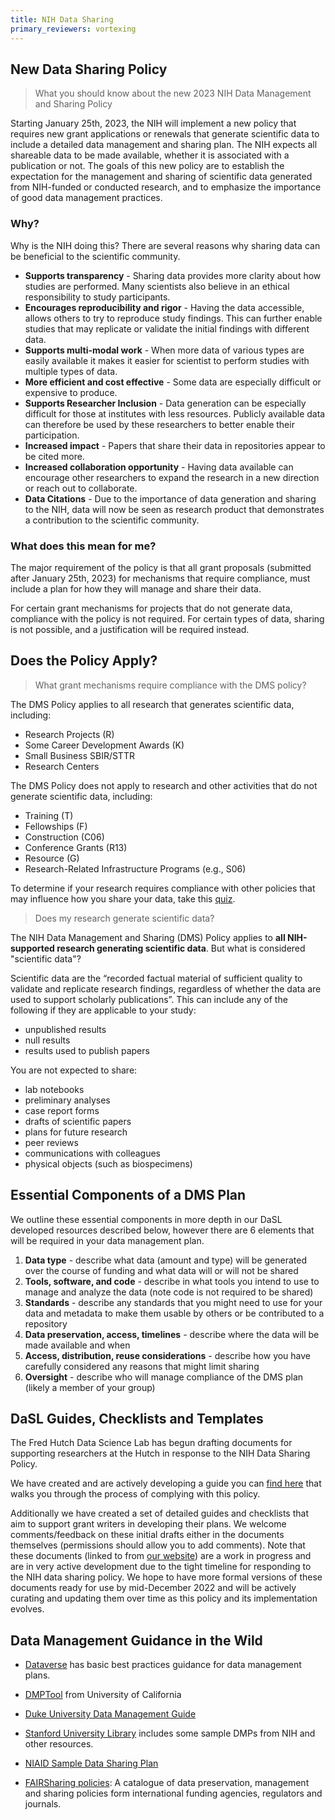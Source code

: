 ```yaml
---
title: NIH Data Sharing
primary_reviewers: vortexing
---
```


## New Data Sharing Policy
> What you should know about the new 2023 NIH Data Management and Sharing Policy

Starting January 25th, 2023, the NIH will implement a new policy that requires new grant applications or renewals that generate scientific data to include a detailed data management and sharing plan. The NIH expects all shareable data to be made available, whether it is associated with a publication or not. The goals of this new policy are to establish the expectation for the management and sharing of scientific data generated from NIH-funded or conducted research, and to emphasize the importance of good data management practices.


### Why?
Why is the NIH doing this? There are several reasons why sharing data can be beneficial to the scientific community.

- **Supports transparency** - Sharing data provides more clarity about how studies are performed. Many scientists also believe in an ethical responsibility to study participants.
- **Encourages reproducibility and rigor** - Having the data accessible, allows others to try to reproduce study findings. This can further enable studies that may replicate or validate the initial findings with different data. 
- **Supports multi-modal work** - When more data of various types are easily available it makes it easier for scientist to perform studies with multiple types of data. 
- **More efficient and cost effective** - Some data are especially difficult or expensive to produce.
- **Supports Researcher Inclusion** - Data generation can be especially difficult for those at institutes with less resources. Publicly available data can therefore be used by these researchers to better enable their participation. 
- **Increased impact** - Papers that share their data in repositories appear to be cited more.
- **Increased collaboration opportunity** - Having data available can encourage other researchers to expand the research in a new direction or reach out to collaborate.
- **Data Citations** - Due to the importance of data generation and sharing to the NIH, data will now be seen as research product that demonstrates a contribution to the scientific community.


### What does this mean for me?
The major requirement of the policy is that all grant proposals (submitted after January 25th, 2023) for mechanisms that require compliance, must include a plan for how they will manage and share their data. 

For certain grant mechanisms for projects that do not generate data, compliance with the policy is not required. For certain types of data, sharing is not possible, and a justification will be required instead. 



## Does the Policy Apply?

> What grant mechanisms require compliance with the DMS policy? 


The DMS Policy applies to all research that generates scientific data, including:

- Research Projects (R)
- Some Career Development Awards (K)
- Small Business SBIR/STTR 
- Research Centers

The DMS Policy does not apply to research and other activities that do not generate scientific data, including:

- Training (T)
- Fellowships (F)
- Construction (C06)
- Conference Grants (R13)
- Resource (G)
- Research-Related Infrastructure Programs (e.g., S06) 

To determine if your research requires compliance with other policies that may influence how you share your data, take this [quiz](https://sharing.nih.gov/other-sharing-policies/which-policies-apply-to-my-research).

> Does my research generate scientific data?

The NIH Data Management and Sharing (DMS) Policy applies to **all NIH-supported research generating scientific data**. But what is considered "scientific data"?

Scientific data are the “recorded factual material of sufficient quality to validate and replicate research findings, regardless of whether the data are used to support scholarly publications”. This can include any of the following if they are applicable to your study:

- unpublished results
- null results
- results used to publish papers

You are not expected to share:

- lab notebooks
- preliminary analyses
- case report forms
- drafts of scientific papers
- plans for future research
- peer reviews
- communications with colleagues
- physical objects (such as biospecimens)

## Essential Components of a DMS Plan
We outline these essential components in more depth in our DaSL developed resources described below, however there are 6 elements that will be required in your data management plan.  


1. **Data type** - describe what data (amount and type) will be generated over the course of funding and what data will or will not be shared
2. **Tools, software, and code** - describe in what tools you intend to use to manage and analyze the data (note code is not required to be shared)
3. **Standards** - describe any standards that you might need to use for your data and metadata to make them usable by others or be contributed to a repository
4. **Data preservation, access, timelines** - describe where the data will be made available and when
5. **Access, distribution, reuse considerations** - describe how you have carefully considered any reasons that might limit sharing
6. **Oversight** - describe who will manage compliance of the DMS plan (likely a member of your group)



## DaSL Guides, Checklists and Templates
The Fred Hutch Data Science Lab has begun drafting documents for supporting researchers at the Hutch in 
response to the NIH Data Sharing Policy. 

We have created and are actively developing a guide you can [find here](https://hutchdatascience.org/NIH_Data_Sharing/) that walks you through the process of complying with this policy.  

Additionally we have created a set of detailed guides and checklists that aim to support grant writers in developing their plans.  We welcome comments/feedback on these initial drafts either in the documents themselves (permissions should allow you to add comments). Note that these documents (linked to from [our website](https://hutchdatascience.org/news/NIH-Data-Sharing-Policy-Draft/)) are a work in progress and are in very active development due to the tight timeline for responding to the NIH data sharing policy. We hope to have more formal versions of these documents ready for use by mid-December 2022 and will be actively curating and updating them over time as this policy and its implementation evolves.   


## Data Management Guidance in the Wild


-   [Dataverse](http://best-practices.dataverse.org/data-management/index.html) has basic best practices guidance for data management plans.

-   [DMPTool](https://dmptool.org/) from University of California

-   [Duke University Data Management Guide](https://guides.library.duke.edu/c.php?g=633433&p=4429249)

-   [Stanford University Library](https://library.stanford.edu/research/data-management-services/data-management-plans) includes some sample DMPs from NIH and other resources.

-   [NIAID Sample Data Sharing Plan](https://www.niaid.nih.gov/research/sample-data-sharing-plan)

-   [FAIRSharing policies](https://fairsharing.org/policies/):  A catalogue of data preservation, management and sharing policies form international funding agencies, regulators and journals. 
